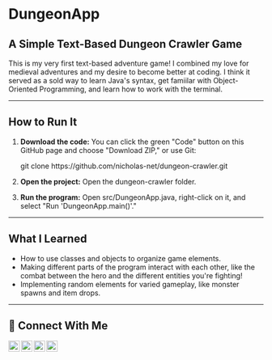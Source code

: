 <h1 id="dungeonapp">DungeonApp</h1>
<h2 id="a-simple-text-based-dungeon-crawler-game">A Simple Text-Based Dungeon Crawler Game</h2>

<p>This is my very first text-based adventure game! I combined my love for medieval adventures and my desire to become better at coding. I think it served as a sold way to learn Java's syntax, get famiilar with Object-Oriented Programming, and learn how to work with the terminal.</p>

<hr/>

<h2 id="how-to-run-it">How to Run It</h2>
<ol>
    <li>
        <p><strong>Download the code:</strong> You can click the green &quot;Code&quot; button on this GitHub page and choose &quot;Download ZIP,&quot; or use Git: </p>
        git clone https://github.com/nicholas-net/dungeon-crawler.git
</code></pre>
    </li>
    <li>
        <p><strong>Open the project:</strong> Open the dungeon-crawler folder.</p>
    </li>
    <li>
        <p><strong>Run the program:</strong> Open src/DungeonApp.java, right-click on it, and select &quot;Run &#39;DungeonApp.main()&#39;.&quot;</p>
    </li>
</ol>

<hr/>

<h2 id="what-i-learned">What I Learned</h2>
<ul>
    <li>How to use classes and objects to organize game elements.</li>
    <li>Making different parts of the program interact with each other, like the combat between the hero and the different entities you're fighting!</li>
    <li>Implementing random elements for varied gameplay, like monster spawns and item drops.</li>
</ul>

<hr/>

<h2 id="connect-with-me">🤳 Connect With Me</h2>

<p><a href="https://www.youtube.com/c/___________"><img alt="___________ | YouTube" src="https://cdn.jsdelivr.net/npm/simple-icons@v3/icons/youtube.svg" width="22px" align="left" /></a>
<a href="https://twitter.com/___________"><img alt="___________ | Twitter" src="https://cdn.jsdelivr.net/npm/simple-icons@v3/icons/twitter.svg" width="22px" align="left" /></a>
<a href="https://linkedin.com/in/nick-colon"><img alt="___________ | LinkedIn" src="https://cdn.jsdelivr.net/npm/simple-icons@v3/icons/linkedin.svg" width="22px" align="left" /></a>
<a href="https://www.instagram.com/___________"><img alt="___________ | Instagram" src="https://cdn.jsdelivr.net/npm/simple-icons@v3/icons/instagram.svg" width="22px" align="left" /></a></p>

